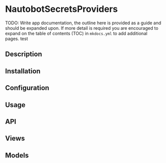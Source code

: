 # NautobotSecretsProviders

TODO: Write app documentation, the outline here is provided as a guide and should be expanded upon.  If more detail is required you are encouraged to expand on the table of contents (TOC) in `mkdocs.yml` to add additional pages. test

## Description

## Installation

## Configuration

## Usage

## API

## Views

## Models
